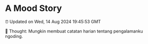 # A Mood Story

⏰ Updated on Wed, 14 Aug 2024 19:45:53 GMT

💭 Thought: Mungkin membuat catatan harian tentang pengalamanku ngoding.

